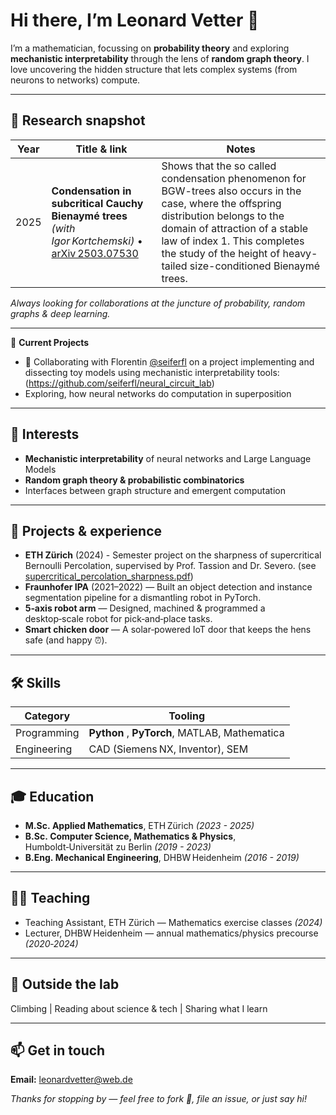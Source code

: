 # Hi there, I’m Leonard Vetter 👋

I’m a mathematician, focussing on **probability theory** and exploring **mechanistic interpretability** through the lens of **random graph theory**. I love uncovering the hidden structure that lets complex systems (from neurons to networks) compute.

---

## 🔬 Research snapshot

| Year | Title & link | Notes |
|------|--------------|-------|
| 2025 | **Condensation in subcritical Cauchy Bienaymé trees** <br>*(with Igor Kortchemski)* • [arXiv 2503.07530](https://arxiv.org/abs/2503.07530) | Shows that the so called condensation phenomenon for BGW-trees also occurs in the case, where the offspring distribution belongs to the domain of attraction of a stable law of index 1. This completes the study of the height of heavy-tailed size-conditioned Bienaymé trees.

*Always looking for collaborations at the juncture of probability, random graphs & deep learning.*

---

🚧 **Current Projects**  
- 🤝 Collaborating with Florentin [@seiferfl](https://github.com/seiferfl) on a project implementing and dissecting toy models using mechanistic interpretability tools: (https://github.com/seiferfl/neural_circuit_lab)
-  Exploring, how neural networks do computation in superposition

---

## 🎯 Interests

- **Mechanistic interpretability** of neural networks and Large Language Models
- **Random graph theory & probabilistic combinatorics**
- Interfaces between graph structure and emergent computation

---

## 💼 Projects & experience

- **ETH Zürich** (2024) - Semester project on the sharpness of supercritical Bernoulli Percolation, supervised by Prof. Tassion and Dr. Severo. (see [supercritical_percolation_sharpness.pdf](https://github.com/leonardvetter/leonardvetter/blob/main/supercritical_percolation_sharpness.pdf))
- **Fraunhofer IPA** (2021–2022) — Built an object detection and instance segmentation pipeline for a dismantling robot in PyTorch.
- **5‑axis robot arm** — Designed, machined & programmed a desktop‑scale robot for pick‑and‑place tasks.
- **Smart chicken door** — A solar‑powered IoT door that keeps the hens safe (and happy ⏰).

---

## 🛠️ Skills

| Category | Tooling |
|----------|---------|
| Programming | **Python** , **PyTorch**, MATLAB, Mathematica |
| Engineering | CAD (Siemens NX, Inventor), SEM |

---

## 🎓 Education

- **M.Sc. Applied Mathematics**, ETH Zürich *(2023 - 2025)*
- **B.Sc. Computer Science, Mathematics & Physics**, Humboldt‑Universität zu Berlin *(2019 - 2023)* 
- **B.Eng. Mechanical Engineering**, DHBW Heidenheim *(2016 - 2019)* 

---

## 👩‍🏫 Teaching

- Teaching Assistant, ETH Zürich — Mathematics exercise classes *(2024)*
- Lecturer, DHBW Heidenheim — annual mathematics/physics precourse *(2020‑2024)*

---

## 🧗 Outside the lab

Climbing | Reading about science & tech | Sharing what I learn

---

## 📫 Get in touch

**Email:** leonardvetter@web.de

*Thanks for stopping by — feel free to fork 🍴, file an issue, or just say hi!*

<!--
**leonardvetter/leonardvetter** is a ✨ _special_ ✨ repository because its `README.md` (this file) appears on your GitHub profile.

Here are some ideas to get you started:

- 🔭 I’m currently working on ...
- 🌱 I’m currently learning ...
- 👯 I’m looking to collaborate on ...
- 🤔 I’m looking for help with ...
- 💬 Ask me about ...
- 📫 How to reach me: ...
- 😄 Pronouns: ...
- ⚡ Fun fact: ...
-->
